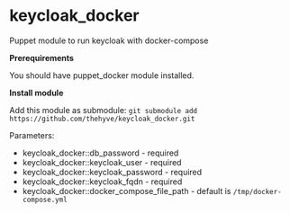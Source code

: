 # keycloak_docker
Puppet module to run keycloak with docker-compose

**Prerequirements**

You should have puppet_docker module installed.

**Install module**

Add this module as submodule:
`git submodule add https://github.com/thehyve/keycloak_docker.git`

Parameters:
* keycloak_docker::db_password - required
* keycloak_docker::keycloak_user - required
* keycloak_docker::keycloak_password - required
* keycloak_docker::keycloak_fqdn - required
* keycloak_docker::docker_compose_file_path - default is `/tmp/docker-compose.yml`
